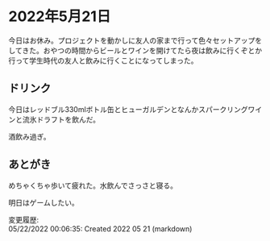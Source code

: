# 2022年5月21日

今日はお休み。プロジェクトを動かしに友人の家まで行って色々セットアップをしてきた。おやつの時間からビールとワインを開けてたら夜は飲みに行くぞとか行って学生時代の友人と飲みに行くことになってしまった。

## ドリンク

今日はレッドブル330mlボトル缶とヒューガルデンとなんかスパークリングワインと流氷ドラフトを飲んだ。

酒飲み過ぎ。

## あとがき

めちゃくちゃ歩いて疲れた。水飲んでさっさと寝る。

明日はゲームしたい。

変更履歴:  
05/22/2022 00:06:35: Created 2022 05 21 (markdown)  

